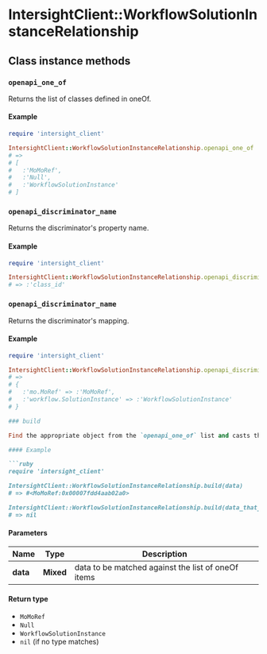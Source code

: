 # IntersightClient::WorkflowSolutionInstanceRelationship

## Class instance methods

### `openapi_one_of`

Returns the list of classes defined in oneOf.

#### Example

```ruby
require 'intersight_client'

IntersightClient::WorkflowSolutionInstanceRelationship.openapi_one_of
# =>
# [
#   :'MoMoRef',
#   :'Null',
#   :'WorkflowSolutionInstance'
# ]
```

### `openapi_discriminator_name`

Returns the discriminator's property name.

#### Example

```ruby
require 'intersight_client'

IntersightClient::WorkflowSolutionInstanceRelationship.openapi_discriminator_name
# => :'class_id'
```

### `openapi_discriminator_name`

Returns the discriminator's mapping.

#### Example

```ruby
require 'intersight_client'

IntersightClient::WorkflowSolutionInstanceRelationship.openapi_discriminator_mapping
# =>
# {
#   :'mo.MoRef' => :'MoMoRef',
#   :'workflow.SolutionInstance' => :'WorkflowSolutionInstance'
# }

### build

Find the appropriate object from the `openapi_one_of` list and casts the data into it.

#### Example

```ruby
require 'intersight_client'

IntersightClient::WorkflowSolutionInstanceRelationship.build(data)
# => #<MoMoRef:0x00007fdd4aab02a0>

IntersightClient::WorkflowSolutionInstanceRelationship.build(data_that_doesnt_match)
# => nil
```

#### Parameters

| Name | Type | Description |
| ---- | ---- | ----------- |
| **data** | **Mixed** | data to be matched against the list of oneOf items |

#### Return type

- `MoMoRef`
- `Null`
- `WorkflowSolutionInstance`
- `nil` (if no type matches)

